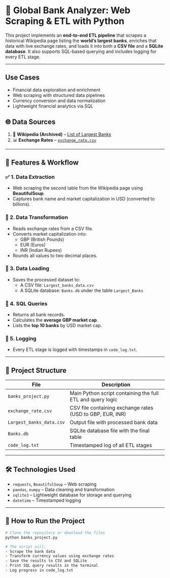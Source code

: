 # 🏦 Global Bank Analyzer: Web Scraping & ETL with Python

This project implements an **end-to-end ETL pipeline** that scrapes a historical Wikipedia page listing the **world’s largest banks**, enriches that data with live exchange rates, and loads it into both a **CSV file** and a **SQLite database**. It also supports SQL-based querying and includes logging for every ETL stage.

---

## Use Cases
- Financial data exploration and enrichment
- Web scraping with structured data pipelines
- Currency conversion and data normalization
- Lightweight financial analytics via SQL

## 🌐 Data Sources

1. 📄 **Wikipedia (Archived)** – [List of Largest Banks](https://web.archive.org/web/20230908091635/https://en.wikipedia.org/wiki/List_of_largest_banks)  
2. 📊 **Exchange Rates** – [`exchange_rate.csv`](./exchange_rate.csv)

---

## 🔧 Features & Workflow

### ✅ 1. **Data Extraction**
- Web scraping the second table from the Wikipedia page using **BeautifulSoup**.
- Captures bank name and market capitalization in USD (converted to billions).

### 🔁 2. **Data Transformation**
- Reads exchange rates from a CSV file.
- Converts market capitalization into:
  - GBP (British Pounds)
  - EUR (Euros)
  - INR (Indian Rupees)
- Rounds all values to two decimal places.

### 💾 3. **Data Loading**
- Saves the processed dataset to:
  - A CSV file: `Largest_banks_data.csv`
  - A SQLite database: `Banks.db` under the table `Largest_Banks`

### 🔎 4. **SQL Queries**
- Returns all bank records.
- Calculates the **average GBP market cap**.
- Lists the **top 10 banks** by USD market cap.

### 🧠 5. **Logging**
- Every ETL stage is logged with timestamps in `code_log.txt`.

---

## 📁 Project Structure

| File | Description |
|------|-------------|
| `banks_project.py` | Main Python script containing the full ETL and query logic |
| `exchange_rate.csv` | CSV file containing exchange rates (USD to GBP, EUR, INR) |
| `Largest_banks_data.csv` | Output file with processed bank data |
| `Banks.db` | SQLite database file with the final table |
| `code_log.txt` | Timestamped log of all ETL stages |

---

## 🛠️ Technologies Used

- `requests`, `BeautifulSoup` – Web scraping
- `pandas`, `numpy` – Data cleaning and transformation
- `sqlite3` – Lightweight database for storage and querying
- `datetime` – Timestamped logging

---

## 🚀 How to Run the Project

```bash
# Clone the repository or download the files
python banks_project.py

# The script will:
- Scrape the bank data
- Transform currency values using exchange rates
- Save the results to CSV and SQLite
- Print SQL query results in the terminal
- Log progress in code_log.txt


